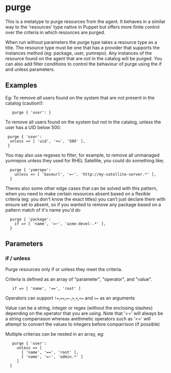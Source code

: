 
# purge 

This is a metatype to purge resources from the agent. It behaves in a similar way to the 'resources' type native in Puppet but offers more finite control over the criteria in which resources are purged.

When run without parameters the purge type takes a resource type as a title.  The resource type must be one that has a provider that supports the instances method (eg: package, user, yumrepo).  Any instances of the resource found on the agent that are *not* in the catalog will be purged.  You can also add filter conditions to control the behaviour of purge using the if and unless parameters.

## Examples

Eg:
To remove *all* users found on the system that are not present in the
catalog (caution!):

```puppet
   purge { 'user': }
```

To remove all users found on the system but not in the catalog, unless
the user has a UID below 500:

```puppet
 purge { 'user':
  unless => [ 'uid', '<=', '500' ],
 }
```

You may also use regexes to filter, for example, to remove all unmanaged yumrepos unless they used for RHEL Satellite, you could do something like;

```puppet
  purge { 'yumrepo':
    unless => [ 'baseurl', '=~', 'http://my-satellite-server.*' ],
  }
```

Theres also some other edge cases that can be solved with this pattern, when you need to make certain resources absent based on a flexible criteria (eg: you don't know the exact titles) you can't just declare them with ensure set to absent, so if you wanted to remove any package based on a pattern match of it's name you'd do

```puppet
  purge { 'package':
    if => [ 'name', '=~', 'acme-devel-.*' ],
  }
```


## Parameters

### if / unless

Purge resources only if or unless they meet the criteria.

Criteria is defined as an array of "parameter", "operator", and "value".

```puppet
   if => [ 'name', '==', 'root' ]
```

Operators can support `!=`,`==`,`=~`,`>`,`<`,`<=` and `>=` as an arguments

Value can be a string, integer or regex (without the enclosing slashes) depending on the operator that you are using.  Note that '==' will always be a string comparrason whereas arethmetic operators such as '<=' will attempt to convert the values to integers before comparrison (if possible)

Multiple criterias can be nested in an array, eg:

```puppet
   purge { 'user':
     unless => [
       [ 'name', '==', 'root' ], 
       [ 'name', '=~', 'admin.*' ]
     ]
  }
```

